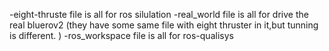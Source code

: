 -eight-thruste file is all for ros silulation
-real_world file is all for drive the real bluerov2 (they have some same file with eight thruster in it,but tunning is different. )
-ros_workspace file is all for ros-qualisys 
